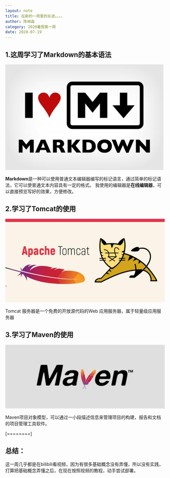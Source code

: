 ```yaml
---
layout: note
title: 在新的一周里的长进。。。。
author: 陈继淼
category: 2020暑假第一周
date: 2020-07-19
---
```



## 1.这周学习了Markdown的基本语法

![Markdown的学习](/images/note/2020-07-19-sciencechen-01.jpg "Markdown的学习")

**Markdown**是一种可以使用普通文本编辑器编写的标记语言，通过简单的标记语法，它可以使普通文本内容具有一定的格式。
我使用的编辑器是**在线编辑器**，可以直接预览写好的效果，方便修改。

## 2.学习了Tomcat的使用

![Tomcat](/images/note/2020-07-19-sciencechen-02.jpg "Tomcat")

Tomcat 服务器是一个免费的开放源代码的Web 应用服务器，属于轻量级应用服务器


## 3.学习了Maven的使用

![Maven的学习](/images/note/2020-07-19-sciencechen-03.jpg "Maven的学习")

Maven项目对象模型，可以通过一小段描述信息来管理项目的构建，报告和文档的项目管理工具软件。

[========]

## 总结：
这一周几乎都是在bilibili看视频，因为有很多基础概念没有弄懂，所以没有实践，打算把基础概念弄懂之后，在现在按照视频的教程，动手尝试部署。
